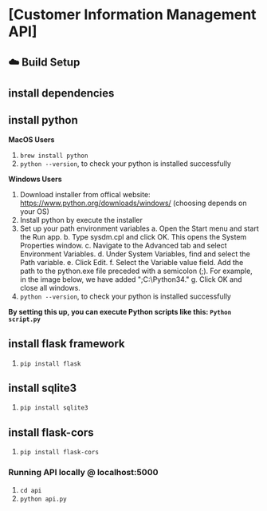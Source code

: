 # [Customer Information Management API]

## :cloud: Build Setup

## install dependencies

## install python
**MacOS Users**
1. `brew install python`
2. `python --version`, to check your python is installed successfully

**Windows Users**
1. Download installer from offical website: https://www.python.org/downloads/windows/  (choosing depends on your OS)
2. Install python by execute the installer
3. Set up your path environment variables
  a. Open the Start menu and start the Run app.
  b. Type sysdm.cpl and click OK. This opens the System Properties window.
  c. Navigate to the Advanced tab and select Environment Variables.
  d. Under System Variables, find and select the Path variable.
  e. Click Edit.
  f. Select the Variable value field. Add the path to the python.exe file preceded with a semicolon (;). For example, in the image below, we have added ";C:\Python34."
  g. Click OK and close all windows.
4. `python --version`, to check your python is installed successfully

**By setting this up, you can execute Python scripts like this: `Python script.py`**

## install flask framework
1. `pip install flask`

## install sqlite3
1. `pip install sqlite3`

## install flask-cors
1. `pip install flask-cors`

### Running API locally @ localhost:5000
1. `cd api`
2. `python api.py`
